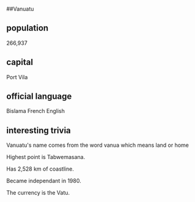 ##Vanuatu
## population

   266,937

## capital

   Port Vila

## official language

   Bislama
   French
   English

## interesting trivia

Vanuatu's name comes from the word vanua which means land or home

Highest point is Tabwemasana.

Has 2,528 km of coastline.

Became independant in 1980.

The currency is the Vatu.
